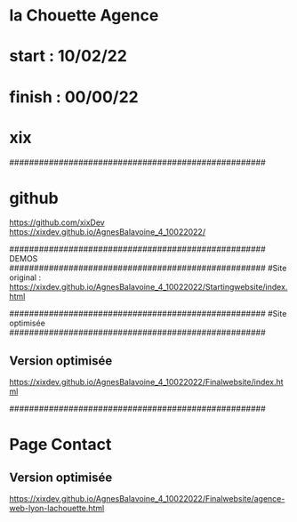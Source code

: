 # la Chouette Agence
# start : 10/02/22
# finish : 00/00/22
# xix
####################################################
# github 
https://github.com/xixDev
https://xixdev.github.io/AgnesBalavoine_4_10022022/

####################################################
DEMOS
####################################################
#Site original : 
https://xixdev.github.io/AgnesBalavoine_4_10022022/Startingwebsite/index.html

####################################################
#Site optimisée 
####################################################
## Version optimisée
https://xixdev.github.io/AgnesBalavoine_4_10022022/Finalwebsite/index.html

####################################################
# Page Contact 
## Version optimisée
https://xixdev.github.io/AgnesBalavoine_4_10022022/Finalwebsite/agence-web-lyon-lachouette.html




